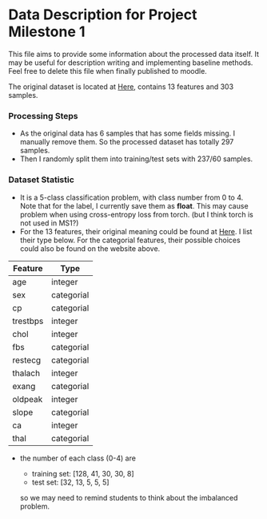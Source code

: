 # Data Description for Project Milestone 1

This file aims to provide some information about the processed data itself. It may be useful for description writing and implementing baseline methods. Feel free to delete this file when finally published to moodle.

The original dataset is located at [Here](https://archive.ics.uci.edu/dataset/45/heart+disease), contains 13 features and 303 samples.

### Processing Steps
- As the original data has 6 samples that has some fields missing. I manually remove them. So the processed dataset has totally 297 samples.
- Then I randomly split them into training/test sets with 237/60 samples.

### Dataset Statistic
- It is a 5-class classification problem, with class number from 0 to 4. Note that for the label, I currently save them as **float**. This may cause problem when using cross-entropy loss from torch. (but I think torch is not used in MS1?)
- For the 13 features, their original meaning could be found at [Here](https://archive.ics.uci.edu/dataset/45/heart+disease). I list their type below. For the categorial features, their possible choices could also be found on the website above.

| Feature     |    Type     |
| ----------- | ----------- |
| age         | integer     |
| sex         | categorial  |
| cp          | categorial  |
| trestbps    | integer     |
| chol        | integer     |
| fbs         | categorial  |
| restecg     | categorial  |
| thalach     | integer     |
| exang       | categorial  |
| oldpeak     | integer     |
| slope       | categorial  |
| ca          | integer     |
| thal        | categorial  |

- the number of each class (0-4) are
    - training set: [128, 41, 30, 30, 8]
    - test set: [32, 13, 5, 5, 5] 

    so we may need to remind students to think about the imbalanced problem.